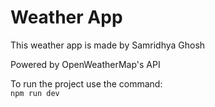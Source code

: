 # Weather App

This weather app is made by Samridhya Ghosh

Powered by OpenWeatherMap's API

To run the project use the command:  
`npm run dev` 
